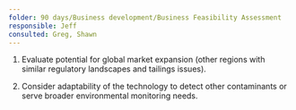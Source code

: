 ```yaml
---
folder: 90 days/Business development/Business Feasibility Assessment
responsible: Jeff
consulted: Greg, Shawn
---
```

1. Evaluate potential for global market expansion (other regions with similar regulatory landscapes and tailings issues).  

2. Consider adaptability of the technology to detect other contaminants or serve broader environmental monitoring needs.